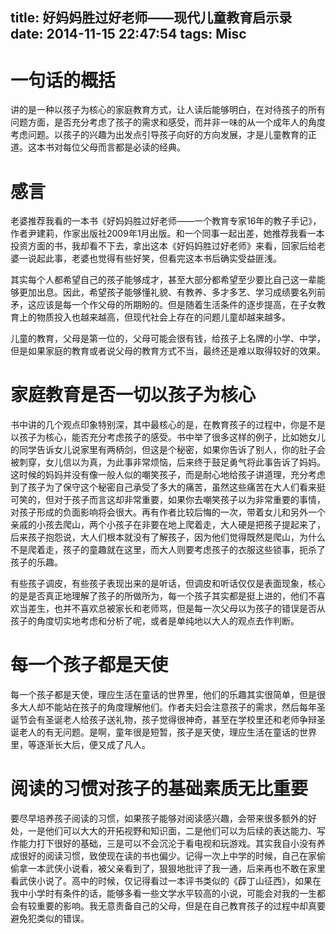 title: 好妈妈胜过好老师——现代儿童教育启示录 
date: 2014-11-15 22:47:54
tags: Misc
---

一句话的概括
============

讲的是一种以孩子为核心的家庭教育方式，让人读后能够明白，在对待孩子的所有问题方面，是否充分考虑了孩子的需求和感受，而并非一味的从一个成年人的角度考虑问题。以孩子的兴趣为出发点引导孩子向好的方向发展，才是儿童教育的正道。这本书对每位父母而言都是必读的经典。

感言
====

老婆推荐我看的一本书《好妈妈胜过好老师——一个教育专家16年的教子手记》，作者尹建莉，作家出版社2009年1月出版。和一个同事一起出差，她推荐我看一本投资方面的书，我却看不下去，拿出这本《好妈妈胜过好老师》来看，回家后给老婆一说起此事，老婆也觉得有些好笑，但看完这本书后确实受益匪浅。


其实每个人都希望自己的孩子能够成才，甚至大部分都希望至少要比自己这一辈能够更加出息。因此，希望孩子能够懂礼貌、有教养、多才多艺、学习成绩要名列前矛，这应该是每一个作父母的所期盼的。但是随着生活条件的逐步提高，在子女教育上的物质投入也越来越高，但现代社会上存在的问题儿童却越来越多。

儿童的教育，父母是第一位的，父母可能会很有钱，给孩子上名牌的小学、中学，但是如果家庭的教育或者说父母的教育方式不当，最终还是难以取得较好的效果。

家庭教育是否一切以孩子为核心
============================

书中讲的几个观点印象特别深，其中最核心的是，在教育孩子的过程中，你是不是以孩子为核心，能否充分考虑孩子的感受。书中举了很多这样的例子，比如她女儿的同学告诉女儿说家里有两柄剑，但这是个秘密，如果你告诉了别人，你的肚子会被刺穿，女儿信以为真，为此事非常烦恼，后来终于鼓足勇气将此事告诉了妈妈。这时候的妈妈并没有像一般人似的嘲笑孩子，而是耐心地给孩子讲道理，充分考虑到了孩子为了保守这个秘密自己承受了多大的痛苦，虽然这些痛苦在大人们看来挺可笑的，但对于孩子而言这却非常重要，如果你去嘲笑孩子以为非常重要的事情，对孩子形成的负面影响将会很大。再有作者比较后悔的一次，带着女儿和另外一个亲戚的小孩去爬山，两个小孩子在非要在地上爬着走，大人硬是把孩子提起来了，后来孩子抱怨说，大人们根本就没有了解孩子，因为他们觉得既然是爬山，为什么不是爬着走，孩子的童趣就在这里，而大人则要考虑孩子的衣服这些锁事，扼杀了孩子的乐趣。

有些孩子调皮，有些孩子表现出来的是听话，但调皮和听话仅仅是表面现象，核心的是是否真正地理解了孩子的所做所为，每一个孩子其实都是挺上进的，他们不喜欢当差生，也并不喜欢总被家长和老师骂，但是每一次父母以为孩子的错误是否从孩子的角度切实地考虑和分析了呢，或者是单纯地以大人的观点去作判断。

每一个孩子都是天使
==================

每一个孩子都是天使，理应生活在童话的世界里，他们的乐趣其实很简单，但是很多大人却不能站在孩子的角度理解他们。作者夫妇会注意孩子的需求，然后每年圣诞节会有圣诞老人给孩子送礼物，孩子觉得很神奇，甚至在学校里还和老师争辩圣诞老人的有无问题。是啊，童年很是短暂，孩子是天使，理应生活在童话的世界里，等逐渐长大后，便又成了凡人。

阅读的习惯对孩子的基础素质无比重要
==================================

要尽早培养孩子阅读的习惯，如果孩子能够对阅读感兴趣，会带来很多额外的好处，一是他们可以大大的开拓视野和知识面，二是他们可以为后续的表达能力、写作能力打下很好的基础，三是可以不会沉沦于看电视和玩游戏。其实我自小没有养成很好的阅读习惯，致使现在读的书也偏少。记得一次上中学的时候，自己在家偷偷拿一本武侠小说看，被父亲看到了，狠狠地批评了我一通，后来再也不敢在家里看武侠小说了。高中的时候，仅记得看过一本评书类似的《薜丁山征西》，如果在我中小学时有条件的话，能够多看一些文学水平较高的小说，可能会对我的一生都会有较重要的影响。我无意责备自己的父母，但是在自己教育孩子的过程中却真要避免犯类似的错误。



